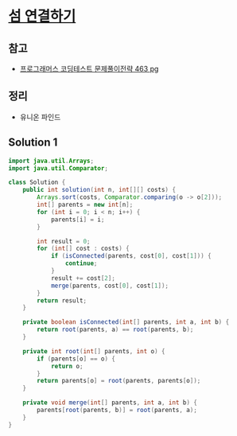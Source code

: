 # [섬 연결하기](https://school.programmers.co.kr/learn/courses/30/lessons/42861)

## 참고

- [프로그래머스 코딩테스트 문제풀이전략 463 pg](https://github.com/gilbutITbook/080337/blob/main/11장/섬연결하기.java)

## 정리

- 유니온 파인드

## Solution 1

```java
import java.util.Arrays;
import java.util.Comparator;

class Solution {
    public int solution(int n, int[][] costs) {
        Arrays.sort(costs, Comparator.comparing(o -> o[2]));
        int[] parents = new int[n];
        for (int i = 0; i < n; i++) {
            parents[i] = i;
        }

        int result = 0;
        for (int[] cost : costs) {
            if (isConnected(parents, cost[0], cost[1])) {
                continue;
            }
            result += cost[2];
            merge(parents, cost[0], cost[1]);
        }
        return result;
    }

    private boolean isConnected(int[] parents, int a, int b) {
        return root(parents, a) == root(parents, b);
    }

    private int root(int[] parents, int o) {
        if (parents[o] == o) {
            return o;
        }
        return parents[o] = root(parents, parents[o]);
    }

    private void merge(int[] parents, int a, int b) {
        parents[root(parents, b)] = root(parents, a);
    }
}
```
